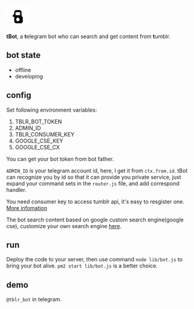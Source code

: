 # ![profile](/docs/tbot_profile.png)
**tBot**, a **t**elegram bot who can search and get content from **t**umblr.

## bot state

- offline
- developing

## config

Set following environment variables:

1. TBLR_BOT_TOKEN
2. ADMIN_ID
3. TBLR_CONSUMER_KEY
4. GOOGLE_CSE_KEY
5. GOOGLE_CSE_CX

You can get your bot token from bot father. 
 
`ADMIN_ID` is your telegram account id,
here, I get it from `ctx.from.id`. tBot can recognize you by id so that it can provide you
private service, just expand your command sets in the `router.js` file, and add correspond handler.
 
You need consumer key to access tumblr api, it's easy to resgister one. [More infomation](https://api.tumblr.com)

The bot search content based on google custom search engine(google cse), customize your own search engine [here](https://cse.google.com).


## run

Deploy the code to your server, then use command `node lib/bot.js` to bring your bot alive. `pm2 start lib/bot.js` is a better choice.


## demo

`@tblr_bot` in telegram.
